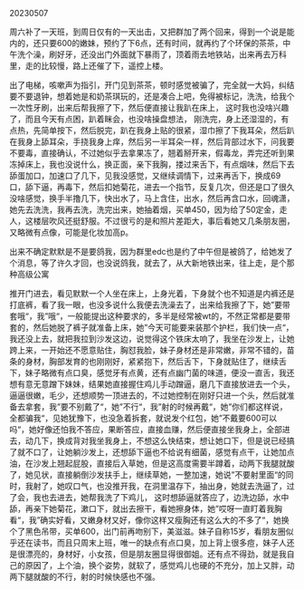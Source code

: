 20230507

周六补了一天班，到周日仅有的一天出击，又把群加了两个回来，得到一个说是能内的，还只要600的嫩妹，预约了下6点，还有时间，就再约了个环保的茶茶，中午洗个澡，刷好牙，还没出门外面就下暴雨了，顶着雨去地铁站，出来再去万科里，走的比较慢，路上还催了下，遥控上楼。

出了电梯，咳嗽声为指引，开门见到茶茶，顿时感觉被骗了，完全就一大妈，纠结要不要退钟，想着她是和奶茶琪玩的，还是凑合上吧，免得被标记，洗洗，给我个一次性牙刷，出来后帮我擦了下，然后便直接让我趴在床上， 这时我也没啥兴趣了，而且今天有点困，趴着眯会，也没啥操盘想法， 刚洗完，身上还湿湿的，有点热，先简单按下，然后脱完，趴在我身上贴的很紧，湿巾擦了下我耳朵，然后趴在我身上舔耳朵，手挠我身上痒，然后另一半耳朵一样，然后背部过水下，问我要不要毒，直接确认，不过她似乎去拿果冻了，翘着掰开来，假毒龙，弄完还听到果冻掉床上，我也没说什么，换正面，亲下我胸，搂过来舌下，有点烟味，然后下去舔蛋加口，加速口了几下，见我没感觉，又继续调情下，过来再舌下，换成69口，舔下逼，再毒下，然后扣她菊花，进去一个指节，反复几次，但还是口了很久没啥感觉，换手半撸几下，快出水了，马上含住，出水，然后再含口水，回魂潇，她先去洗洗，我再去洗，洗完出来，她抽着烟，买单450，因为给了50定金，走人，这楼层吹风还挺舒服。不过很亏的是和照片差距大，事后看她又几条朋友圈，又略微有点像，可能是化妆加高p。

出来不确定默默是不是要鸽我，因为群里edc也是约了中午但是被鸽了，给她发了个消息，等了许久才回，也没说鸽我，就去了，从大新地铁出来，往上走，是个那种高级公寓

推开门进去，看见默默一个人坐在床上，上身光着，下身就个也不知道是内裤还是打底裤，看了我一眼，也没多说什么我便去洗澡去了，出来给我擦了下，她”要带套哦“，我”哦“，一般能提出这种要求的，多半是经常被wt的，不然正常都是要带套的，然后她脱了裤子就准备上床，她”今天可能要来装那个护栏，我们快一点“，我还没上去，就把我拉到沙发这边，说觉得这个铁床太响了，我坐在沙发上，让她跨上来，一开始还不愿意贴住，胸怼我脸，妹子身材还是非常嫩，非常不错的，苗条的身材，胸部发育的也刚刚好，紧紧抱下，然后舌下，下身就贴住了，继续舌下，妹子略微有点口臭，感觉牙有点黄，还有点幽门菌的味道，便没一直舌，我还想有意无意蹭下妹妹，结果她直接握住鸡儿手动蹭逼，磨几下直接放进去一个头，逼逼很嫩，毛少，还想顺势一顶进去的，不过她控制在刚好只进一个头，然后就准备去拿套，我”要不别戴了“，她”不行“，我”射的时候再戴“，她”你们都这样说，全都骗我“，见她犹豫下，也没急着拆套，就说发个红包，她”不戴要600可以吗“，她好像还怕我不答应，果断答应，直接血赚，然后便直接坐我身上，全部进去，动几下，换成背对我坐我身上，不想这么快结束，想让她口下，但是说已经搞了就不口了，让她躺沙发上，还想舔下逼也不给说有细菌，感觉有点干，让她加点油，在沙发上翘起屁股，直接后入草她，但是这高度需要半蹲着，动两下我腿就酸了，她见状，直接躺倒沙发扶手上，继续草她，一整加速，她说”不要射里面“的同时，我射了，她叹口气，也没推开我，在洞里温存下，抽出身，她就去洗逼了，过了会，我也去进去，她帮我洗了下鸡儿， 这时想舔逼就答应了，边洗边舔，水中舔，再亲下她菊花，漱口下，就出去擦干，看她擦身体，她”哎呀一直盯着我胸看“，我”确实好看，又嫩身材又好，像你这样又瘦胸还有这么大的不多了“，她换个了黑色吊带，买单600，出门前再吻别下，美滋滋。妹子自称15岁，看朋友圈似乎还在读书，而且只周末上班，唯一的缺点有点口臭，加上背上很多痘，妹子人还是很漂亮的，身材好，小女孩，但是朋友圈显得很御姐。还有点不得劲，就是我自己的原因了，上个油，换个姿势，就软了，感觉鸡儿也硬的不充分，加上又胖，动两下腿就酸的不行，射的时候快感也不强。

